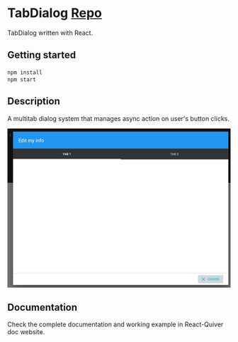 # TabDialog [Repo](https://github.com/React-Quiver/TabDialog)

TabDialog written with React.

## Getting started
```
npm install
npm start
```

## Description
A multitab dialog system that manages async action on user's button clicks.

![drawing](./image/1.png)

## Documentation
Check the complete documentation and working example in React-Quiver doc website.
